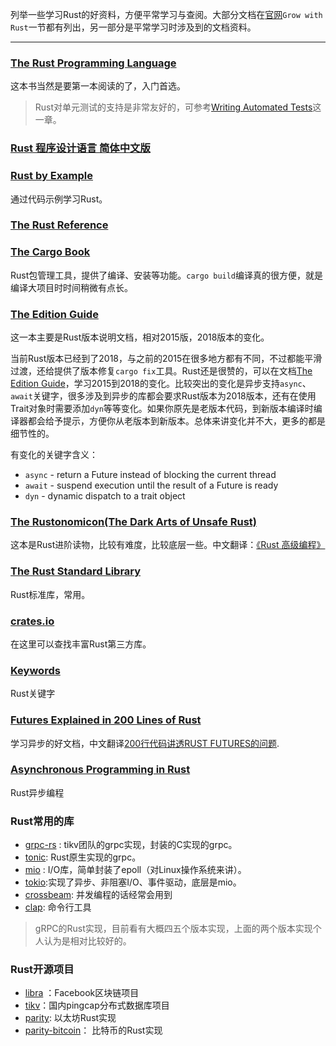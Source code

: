 列举一些学习Rust的好资料，方便平常学习与查阅。大部分文档在[官网](https://www.rust-lang.org/learn)`Grow with Rust`一节都有列出，另一部分是平常学习时涉及到的文档资料。


---

### [The Rust Programming Language](https://doc.rust-lang.org/book/title-page.html)
这本书当然是要第一本阅读的了，入门首选。

>Rust对单元测试的支持是非常友好的，可参考[Writing Automated Tests](https://doc.rust-lang.org/book/ch11-00-testing.html)这一章。

### [Rust 程序设计语言 简体中文版](https://kaisery.github.io/trpl-zh-cn/title-page.html)

### [Rust by Example](https://doc.rust-lang.org/stable/rust-by-example/)
通过代码示例学习Rust。

### [The Rust Reference](https://doc.rust-lang.org/nightly/reference/introduction.html#introduction)

### [The Cargo Book](https://doc.rust-lang.org/cargo/index.html)
Rust包管理工具，提供了编译、安装等功能。`cargo build`编译真的很方便，就是编译大项目时时间稍微有点长。

### [The Edition Guide](https://doc.rust-lang.org/edition-guide/introduction.html)
这一本主要是Rust版本说明文档，相对2015版，2018版本的变化。

当前Rust版本已经到了2018，与之前的2015在很多地方都有不同，不过都能平滑过渡，还给提供了版本修复`cargo fix`工具。Rust还是很赞的，可以在文档[The Edition Guide](https://doc.rust-lang.org/edition-guide/introduction.html)，学习2015到2018的变化。比较突出的变化是异步支持`async`、`await`关键字，很多涉及到异步的库都会要求Rust版本为2018版本，还有在使用Trait对象时需要添加`dyn`等等变化。如果你原先是老版本代码，到新版本编译时编译器都会给予提示，方便你从老版本到新版本。总体来讲变化并不大，更多的都是细节性的。

有变化的关键字含义：
- `async` - return a Future instead of blocking the current thread
- `await` - suspend execution until the result of a Future is ready
- `dyn` - dynamic dispatch to a trait object

### [The Rustonomicon(The Dark Arts of Unsafe Rust)](https://doc.rust-lang.org/stable/nomicon/)
这本是Rust进阶读物，比较有难度，比较底层一些。中文翻译：[《Rust 高级编程》](https://learnku.com/docs/nomicon/2018)



### [The Rust Standard Library](https://doc.rust-lang.org/std/index.html)
Rust标准库，常用。

### [crates.io](https://crates.io/)
在这里可以查找丰富Rust第三方库。

### [Keywords](https://doc.rust-lang.org/book/appendix-01-keywords.html)
Rust关键字

### [Futures Explained in 200 Lines of Rust](https://cfsamson.github.io/books-futures-explained/introduction.html)
学习异步的好文档，中文翻译[200行代码讲透RUST FUTURES的问题](https://stevenbai.top/rust/futures_explained_in_200_lines_of_rust2/).

### [Asynchronous Programming in Rust](https://rust-lang.github.io/async-book/)
Rust异步编程


### Rust常用的库

- [grpc-rs](https://github.com/tikv/grpc-rs) : tikv团队的grpc实现，封装的C实现的grpc。
- [tonic](https://github.com/hyperium/tonic): Rust原生实现的grpc。
- [mio](https://github.com/tokio-rs/mio) : I/O库，简单封装了epoll（对Linux操作系统来讲）。
- [tokio](https://github.com/tokio-rs/tokio):实现了异步、非阻塞I/O、事件驱动，底层是mio。
- [crossbeam](https://github.com/crossbeam-rs/crossbeam): 并发编程的话经常会用到
- [clap](https://github.com/clap-rs/clap): 命令行工具


>gRPC的Rust实现，目前看有大概四五个版本实现，上面的两个版本实现个人认为是相对比较好的。

### Rust开源项目
- [libra](https://github.com/libra/libra) ：Facebook区块链项目
- [tikv](https://github.com/tikv/tikv)：国内pingcap分布式数据库项目
- [parity](https://github.com/paritytech/parity): 以太坊Rust实现
- [parity-bitcoin](https://github.com/paritytech/parity-bitcoin)： 比特币的Rust实现


